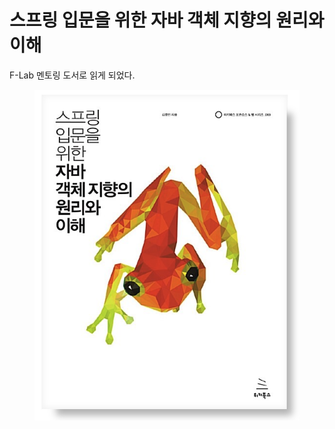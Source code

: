 # 스프링 입문을 위한 자바 객체 지향의 원리와 이해

F-Lab 멘토링 도서로 읽게 되었다.

<figure><img src="../../.gitbook/assets/image (10).png" alt=""><figcaption></figcaption></figure>
